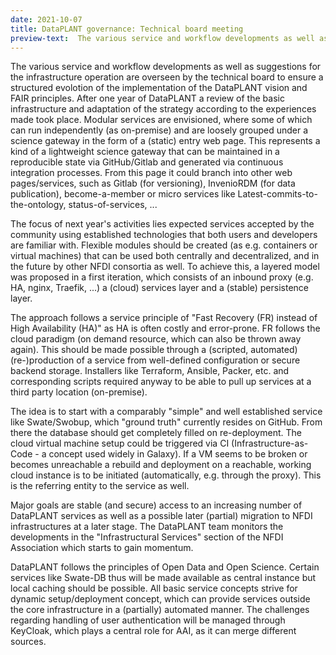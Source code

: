```yaml
---
date: 2021-10-07
title: DataPLANT governance: Technical board meeting
preview-text:  The various service and workflow developments as well as suggestions for the infrastructure operation are overseen by the technical board to ensure a structured evolotion of the implementation of the DataPLANT vision and FAIR principles. After one year of DataPLANT a review of the basic infrastructure and adaptation of the strategy according to the experiences made took place. Modular services are envisioned, ...
---
```

The various service and workflow developments as well as suggestions for the infrastructure operation are overseen by the technical board to
ensure a structured evolotion of the implementation of the DataPLANT vision and FAIR principles. After one year of DataPLANT a review of the
basic infrastructure and adaptation of the strategy according to the experiences made took place. Modular services are envisioned, where some
of which can run independently (as on-premise) and are loosely grouped under a science gateway in the form of a (static) entry web page. This
represents a kind of a lightweight science gateway that can be maintained in a reproducible state via GitHub/Gitlab and generated via
continuous integration processes. From this page it could branch into other web pages/services, such as Gitlab (for versioning), InvenioRDM
(for data publication), become-a-member or micro services like Latest-commits-to-the-ontology, status-of-services, ...

The focus of next year's activities lies expected services accepted by the community using established technologies that both users and
developers are familiar with. Flexible modules should be created (as e.g. containers or virtual machines) that can be used both centrally and
decentralized, and in the future by other NFDI consortia as well. To achieve this, a layered model was proposed in a first iteration, which
consists of an inbound proxy (e.g. HA, nginx, Traefik, ...) a (cloud) services layer and a (stable) persistence layer.

The approach follows a service principle of "Fast Recovery (FR) instead of High Availability (HA)" as HA is often costly and error-prone. FR
follows the cloud paradigm (on demand resource, which can also be thrown away again). This should be made possible through a (scripted,
automated) (re-)production of a service from well-defined configuration or secure backend storage. Installers like Terraform, Ansible, Packer,
etc. and corresponding scripts required anyway to be able to pull up services at a third party location (on-premise).

The idea is to start with a comparably "simple" and well established service like Swate/Swobup, which "ground truth" currently resides on
GitHub. From there the database should get completely filled on re-deployment. The cloud virtual machine setup could be triggered via CI
(Infrastructure-as-Code - a concept used widely in Galaxy). If a VM seems to be broken or becomes unreachable a rebuild and deployment on a
reachable, working cloud instance is to be initiated (automatically, e.g. through the proxy). This is the referring entity to the service as
well.

Major goals are stable (and secure) access to an increasing number of DataPLANT services as well as a possible later (partial) migration to
NFDI infrastructures at a later stage. The DataPLANT team monitors the developments in the "Infrastructural Services" section of the NFDI
Association which starts to gain momentum.

DataPLANT follows the principles of Open Data and Open Science. Certain services like Swate-DB thus will be made available as central instance
but local caching should be possible. All basic service concepts strive for dynamic setup/deployment concept, which can provide services outside
the core infrastructure in a (partially) automated manner. The challenges regarding handling of user authentication will be managed
through KeyCloak, which plays a central role for AAI, as it can merge different sources.
